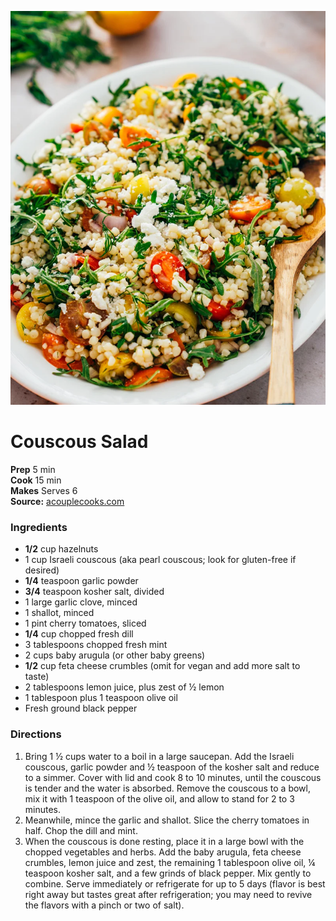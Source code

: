[![](/images/CouscousSalad.png)](https://www.acouplecooks.com/wp-content/uploads/2022/03/Couscous-Salad-009.jpg)

# Couscous Salad

**Prep** 5 min  
**Cook** 15 min  
**Makes** Serves 6  
**Source:** [acouplecooks.com](https://www.acouplecooks.com/couscous-salad/)

###  Ingredients

  *  **1/2** cup hazelnuts
  * 1 cup Israeli couscous (aka pearl couscous; look for gluten-free if desired)
  * **1/4** teaspoon garlic powder
  * **3/4** teaspoon kosher salt, divided
  * 1 large garlic clove, minced
  * 1 shallot, minced
  * 1 pint cherry tomatoes, sliced
  * **1/4** cup chopped fresh dill
  * 3 tablespoons chopped fresh mint
  * 2 cups baby arugula (or other baby greens)
  * **1/2** cup feta cheese crumbles (omit for vegan and add more salt to taste)
  * 2 tablespoons lemon juice, plus zest of ½ lemon
  * 1 tablespoon plus 1 teaspoon olive oil
  * Fresh ground black pepper


###  Directions

1. Bring 1 ½ cups water to a boil in a large saucepan. Add the Israeli couscous, garlic powder and ½ teaspoon of the kosher salt and reduce to a simmer. Cover with lid and cook 8 to 10 minutes, until the couscous is tender and the water is absorbed.  Remove the couscous to a bowl, mix it with 1 teaspoon of the olive oil, and allow to stand for 2 to 3 minutes.   
2. Meanwhile, mince the garlic and shallot. Slice the cherry tomatoes in half. Chop the dill and mint.  
3. When the couscous is done resting, place it in a large bowl with the chopped vegetables and herbs. Add the baby arugula, feta cheese crumbles, lemon juice and zest, the remaining 1 tablespoon olive oil, ¼ teaspoon kosher salt, and a few grinds of black pepper. Mix gently to combine. Serve immediately or refrigerate for up to 5 days (flavor is best right away but tastes great after refrigeration; you may need to revive the flavors with a pinch or two of salt).  

